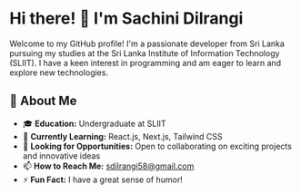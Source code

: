 # Hi there! 👋 I'm Sachini Dilrangi

Welcome to my GitHub profile! I'm a passionate developer from Sri Lanka pursuing my studies at the Sri Lanka Institute of Information Technology (SLIIT). I have a keen interest in programming and am eager to learn and explore new technologies.

## 🚀 About Me

- 🎓 **Education:** Undergraduate at SLIIT
- 🌱 **Currently Learning:** React.js, Next.js, Tailwind CSS
- 💼 **Looking for Opportunities:** Open to collaborating on exciting projects and innovative ideas
- 📫 **How to Reach Me:** [sdilrangi58@gmail.com](mailto:sdilrangi58@gmail.com)
- ⚡ **Fun Fact:** I have a great sense of humor!
<!---
SachiniDIL/SachiniDIL is a ✨ special ✨ repository because its `README.md` (this file) appears on your GitHub profile.
You can click the Preview link to take a look at your changes.
--->
